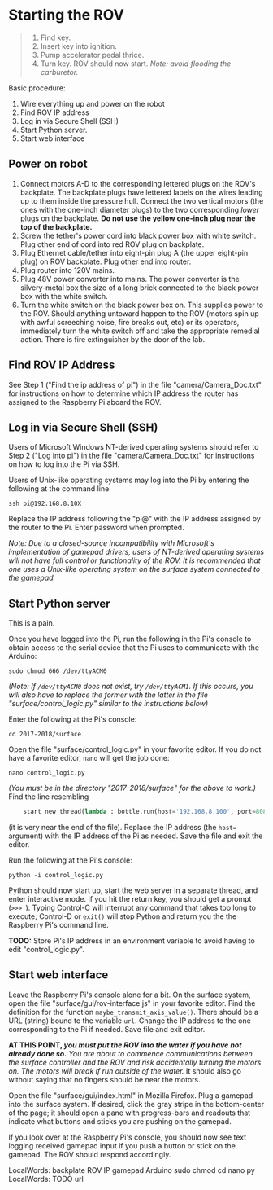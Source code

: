 # Starting the ROV

> 1. Find key.
> 1. Insert key into ignition.
> 1. Pump accelerator pedal thrice.
> 1. Turn key.  ROV should now start.
> _Note: avoid flooding the carburetor._


Basic procedure:
1. Wire everything up and power on the robot
1. Find ROV IP address
1. Log in via Secure Shell (SSH)
1. Start Python server.
1. Start web interface

## Power on robot

1. Connect motors A-D to the corresponding lettered plugs on the ROV's
   backplate.  The backplate plugs have lettered labels on the wires leading up
   to them inside the pressure hull.  Connect the two vertical motors (the ones
   with the one-inch diameter plugs) to the two corresponding _lower_ plugs
   on the backplate.  **Do not use the yellow one-inch plug near the top of
   the backplate.**
1. Screw the tether's power cord into black power box with white switch.
   Plug other end of cord into red ROV plug on backplate.
1. Plug Ethernet cable/tether into eight-pin plug A (the upper eight-pin plug)
   on ROV backplate.  Plug other end into router.
1. Plug router into 120V mains.
1. Plug 48V power converter into mains.  The power converter is the
   silvery-metal box the size of a long brick connected to the black power
   box with the white switch.
1. Turn the white switch on the black power box on.
   This supplies power to the ROV.  Should anything untoward happen to the ROV
   (motors spin up with awful screeching noise, fire breaks out, etc)
   or its operators, immediately turn the white switch off and take the
   appropriate remedial action.
   There is fire extinguisher by the door of the lab.


## Find ROV IP Address

See Step 1 ("Find the ip address of pi") in the file "camera/Camera_Doc.txt"
for instructions on how to determine which IP address the router has assigned
to the Raspberry Pi aboard the ROV.


## Log in via Secure Shell (SSH)

Users of Microsoft Windows NT-derived operating systems should refer to Step 2
("Log into pi") in the file "camera/Camera_Doc.txt" for instructions on how to
log into the Pi via SSH.

Users of Unix-like operating systems may log into the Pi by entering the
following at the command line:
```
ssh pi@192.168.8.10X
```
Replace the IP address following the "pi@" with the IP address assigned by the
router to the Pi.  Enter password when prompted.

_Note: Due to a closed-source incompatibility with Microsoft's implementation
of gamepad drivers, users of NT-derived operating systems will not have full
control or functionality of the ROV.  It is recommended that one uses a
Unix-like operating system on the surface system connected to the gamepad._


## Start Python server

This is a pain.

Once you have logged into the Pi, run the following in the Pi's console
to obtain access to the serial device that the Pi uses to communicate with
the Arduino:
```
sudo chmod 666 /dev/ttyACM0
```
_(Note: If `/dev/ttyACM0` does not exist, try `/dev/ttyACM1`.  If this occurs,
you will also have to replace the former with the latter in the file
"surface/control_logic.py" similar to the instructions below)_

Enter the following at the Pi's console:
```
cd 2017-2018/surface
```

Open the file "surface/control_logic.py" in your favorite editor.  If you do
not have a favorite editor, `nano` will get the job done:
```
nano control_logic.py
```
_(You must be in the directory "2017-2018/surface" for the above to work.)_
Find the line resembling
```python
    start_new_thread(lambda : bottle.run(host='192.168.8.100', port=8085), ())
```
(it is very near the end of the file).
Replace the IP address (the `host=` argument) with the IP address of the Pi
as needed.  Save the file and exit the editor.

Run the following at the Pi's console:
```
python -i control_logic.py
```
Python should now start up, start the web server in a separate thread, and enter
interactive mode.  If you hit the return key, you should get a prompt (`>>> `).
Typing Control-C will interrupt any command that takes too long to execute;
Control-D or `exit()` will stop Python and return you the the Raspberry Pi's
command line.

**TODO:** Store Pi's IP address in an environment variable to avoid having to
edit "control_logic.py".


## Start web interface

Leave the Raspberry Pi's console alone for a bit.  On the surface system,
open the file "surface/gui/rov-interface.js" in your favorite editor.  Find
the definition for the function `maybe_transmit_axis_value()`.  There should
be a URL (string) bound to the variable `url`.  Change the IP address to the
one corresponding to the Pi if needed.  Save file and exit editor.

**AT THIS POINT, _you must put the ROV into the water if you have not already
done so._**
_You are about to commence communications between the surface controller and
the ROV and risk accidentally turning the motors on.  The motors will break
if run outside of the water._  It should also go without saying that no fingers
should be near the motors.

Open the file "surface/gui/index.html" in Mozilla Firefox.  Plug a gamepad
into the surface system.  If desired, click the gray stripe in the bottom-center
of the page; it should open a pane with progress-bars and readouts that indicate
what buttons and sticks you are pushing on the gamepad.

If you look over at the Raspberry Pi's console, you should now see text logging
received gamepad input if you push a button or stick on the gamepad.  The ROV
should respond accordingly.


LocalWords:  backplate ROV IP gamepad Arduino sudo chmod cd nano py
LocalWords:  TODO url
